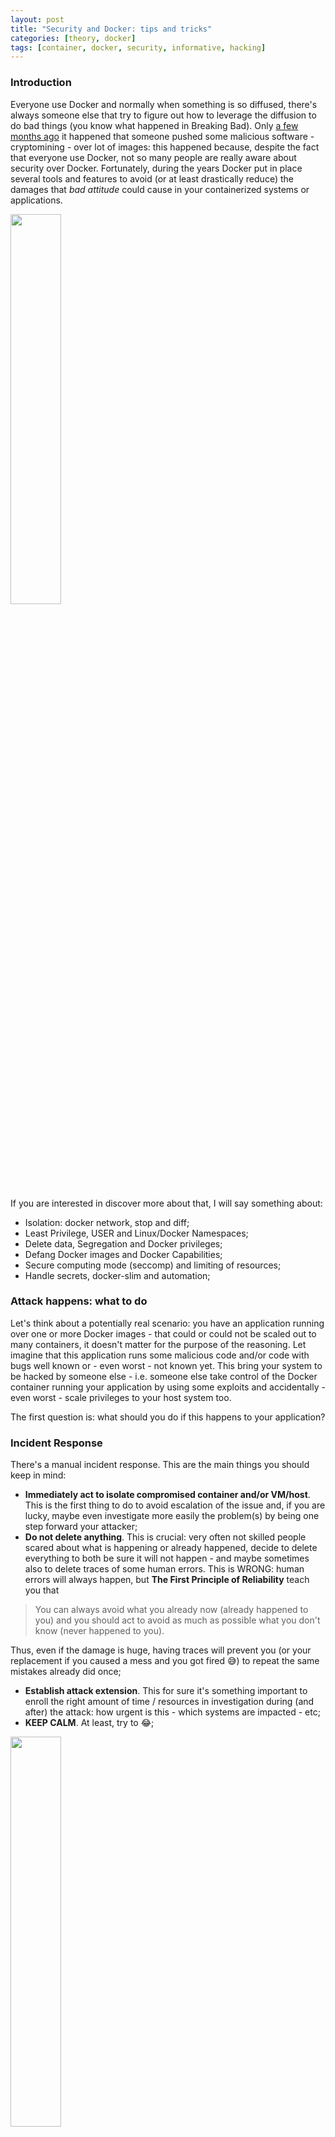 ```yaml
---
layout: post
title: "Security and Docker: tips and tricks"
categories: [theory, docker]
tags: [container, docker, security, informative, hacking]
---
```


### Introduction
Everyone use Docker and normally when something is so diffused, there's always someone else that try to figure out how to leverage the diffusion to do bad things (you know what happened in Breaking Bad). Only [a few months ago](https://techcrunch.com/2018/06/15/tainted-crypto-mining-containers-pulled-from-docker-hub/) it happened that someone pushed some malicious software - cryptomining - over lot of images: this happened because, despite the fact that everyone use Docker, not so many people are really aware about security over Docker. Fortunately, during the years Docker put in place several tools and features to avoid (or at least drastically reduce) the damages that *bad attitude* could cause in your containerized systems or applications.

<div class="img_container"><img src="https://i.imgur.com/syc0Wkn.png"  style="width: 40%; marker-top: -10px;"/></div>

If you are interested in discover more about that, I will say something about:
- Isolation: docker network, stop and diff;
- Least Privilege, USER and Linux/Docker Namespaces;
- Delete data, Segregation and Docker privileges;
- Defang Docker images and Docker Capabilities;
- Secure computing mode (seccomp) and limiting of resources;
- Handle secrets, docker-slim and automation;

### Attack happens: what to do
Let's think about a potentially real scenario: you have an application running over one or more Docker images - that could or could not be scaled out to many containers, it doesn't matter for the purpose of the reasoning. Let imagine that this application runs some malicious code and/or code with bugs well known or - even worst - not known yet. This bring your system to be hacked by someone else - i.e. someone else take control of the Docker container running your application by using some exploits and accidentally - even worst - scale privileges to your host system too.

The first question is: what should you do if this happens to your application?

### Incident Response
There's a manual incident response. This are the main things you should keep in mind:

- **Immediately act to isolate compromised container and/or VM/host**. This is the first thing to do to avoid escalation of the issue and, if you are lucky, maybe even investigate more easily the problem(s) by being one step forward your attacker;
- **Do not delete anything**. This is crucial: very often not skilled people scared about what is happening or already happened, decide to delete everything to both be sure it will not happen - and maybe sometimes also to delete traces of some human errors. This is WRONG: human errors will always happen, but **The First Principle of Reliability** teach you that

> You can always avoid what you already now (already happened to you) and you should act to avoid as much as possible what you don't know (never happened to you).

Thus, even if the damage is huge, having traces will prevent you (or your replacement if you caused a mess and you got fired 😅) to repeat the same mistakes already did once;
- **Establish attack extension**. This for sure it's something important to enroll the right amount of time / resources in investigation during (and after) the attack: how urgent is this - which systems are impacted - etc;
- **KEEP CALM**. At least, try to 😂;

<div class="img_container"><img src="https://i.imgur.com/JkqnRZI.png"  style="width: 40%; marker-top: -10px;"/></div>

### Docker tools
As we said, during the years Docker put in place different tools and features to deal with security of your containers: this start from the engineering of the images and include also the run time.

#### Isolation
The Docker commands to work with isolation are at least two:

- `docker network`;
- `docker stop`;
- `docker diff`;

Sorry, three.

##### Docker network
One of the reasons Docker containers and services are so powerful is that you can connect them together, or connect them to non-Docker workloads. Docker's networking subsystem is pluggable, using drivers. Several drivers exist by default, and provide core networking functionality.

The Docker network command, as stated by the documentation, *let you manage networks*. What does it means? It means that if you have to isolate something from something else, the network layer is a good starting point to apply a potentially already sufficient cutoff. Let's see the commands in details

| Command | What it does |
|---|---|
| `docker network connect` | connect a container to a network; |
| `docker network create` | create a network; |
| `docker network disconnect` | disconnect a container from a network; |
| `docker network inspect` | display detailed information on one or more networks; |
| `docker network ls` | list networks; |
| `docker network prune` | remove all unused networks; |
| `docker network rm` | remove one or more networks; |

Of course, the most useful programs if you are still admin of your system - and you should, otherwise just RUN FOREST, RUN!!! - is detach the network interface of the container(s): which one? Well, this is something more related to the way you monitor your application but usually you should be able to identify where is the cause if you're owner (or you know the owner) of the application. What I mean? For instance, if you're homepage get hacked, you should be able to know at least which part of the application serve the homepage and start from there, etc.

##### Docker stop
The well known Docker stop terminate your container: if your container is orchestrated by some other tools (ecs, k8s, etc), it could not be enough and you should most probably act over deployment, services, or any other abstraction layer that *manage* your container for you.

The point is: a stopped container is something you can work on to understand what happened (for instance by looking at the logs with `docker log` command) and in general is a good idea to avoid escalation of the problem.

<div class="img_container"><img src="https://i.imgur.com/wNTuPmp.png" style="width: 100%; marker-top: -10px;"/></div>

##### Docker diff
Despite the Docker diff is a really powerful command, it doesn't seem to be always well known: what it does and why it's important?

To quote [the official doc](https://docs.docker.com/engine/reference/commandline/diff/), the Docker diff inspect changes to files or directories on a container's filesystem.

So this command will show any differences in the filesystem inside the container, compared to the image it was built from. In our top example, we could see if any new files have been created/modified related to our hacked service. If a hacker had installed any tools or scripts, we would see those too.

### Least Privilege
In information security, computer science, and other fields, the principle of least privilege requires that in a particular abstraction layer of a computing environment, every module - such as a process, a user, or a program, depending on the subject - must be able to access only the information and resources that are necessary for its legitimate purpose.[^wiki] In containers world, this translate directly in:

> A (process/container) should only have access to the data and resources essential to perform its function.

Take a moment to reflect over this: this is **crucial** to understand, because the violation of this principle it's most probably the main cause of exploits available in most of the Docker images available online.

Ok, know that we saw how to isolate and/or stop a container, let's see how to mitigate an attack by following some - almost always - simple smart rules.

### Attack mitigation
The main goal of security is to make attacks difficult - ideally, impossible - to be perpetrated by anyone else who don't have privileged access to your system. How can you do this with Docker?

- **Set a USER**: this come from unix operating system so it's really nothing more than the concept of multiuser / least privilege concepts ported to Docker world;
- **Run a read-only filesystem**: this could seem trivial, but we will see how much troubles could cause to the majority of the attackers, i.e. the more inexperienced ones;

#### Why setting a USER
By default, users are not namespaced in Docker. What does it means namespaced and why is this important to know? Well, because namespaces are a fundamental aspect of **containers on Linux** (yes, Docker didn't invent anything, I already wrote [about this](https://madeddu.xyz/posts/jails) once). Thus, let's do a recall of this concept first.

##### Linux namespaces
Namespaces are a feature of the Linux kernel[^namespaces] that partitions kernel resources such that one set of processes sees one set of resources while another set of processes sees a different set of resources. The feature works by having the same namespace for these resources in the various sets of processes, but those names referring to distinct resources. Examples of resource names that can exist in multiple spaces, so that the named resources are partitioned, are process IDs, hostnames, user IDs, file names, and some names associated with network access, and interprocess communication.

Thus, back to USER and Docker, this is what you should now:

| Fact | Reaction |
|---|---|
| <span style="color:#A04279; font-size: bold;">UIDs are the same on the host and in the container</span> | BOOOOOOOM; |
| <span style="color:#A04279; font-size: bold;">Root in the container is root on the host</span> | BOOOOOOOM^2; |
| Consider the possibility of container breakout | yes, containers are not *jails* (ready: fight); |

From this three fundamental information (practise examples in a while) you should learn that attackers should be constrained with the container, because you wouldn't run apps in VMs as root: and thus, you should not do it in a container even.

#### Docker Namespaces
Since Docker since 1.10, the namespaces where introduced to automatically maps users in container to high-numbered user on host. You can configure the mapping set on the daemon - and not per container - due to some complications with ownership of shared layers. Unfortunately, there are some problems yet with volume permissions and volume plugings, you can't use --pid=host or --net=host (to share the network interface) and some privileged operations are not allowed (like the mknod to create files for peripheral).

Ok so... how to prevent privilege escalation?

#### Prevent privilege escalation
The following statement should be like a mantra:

> The best way to prevent privilege-escalation attacks from within a container is to configure your container's applications to run as unprivileged users.

For containers whose processes must run as the root user within the container, you can re-map this user to a less-privileged user on the Docker host. The mapped user is assigned a range of UIDs which function within the namespace as normal UIDs from 0 to 65536, but have no privileges on the host machine itself. Thus...

##### How to setup USER in a Docker
Creating a USER in a Docker container is as simple as start by creating the user in the Dockerfile:

{% highlight sh %}
RUN groupadd -r myuser && useradd -r -g myuser myuser
{% endhighlight %}

Then, you can simply do anything that needs root privileges like installing packages and so on:

{% highlight sh %}
RUN apt-get update && apt-get install -y curl && rm -rf /var/lib/apt/lists/*
{% endhighlight %}

Then change to the user:

{% highlight sh %}
USER myuser
{% endhighlight %}

It could happen that sometimes you need root privileges in start-up script, for example when you have to change ownership of files. In this case you can't use USER statement, and you should done it in the start-up script.

##### Running a read-only Filesystem
It's really simple to run a read-only filesystem: there's a flag available to enable this feature and it's called `--read-only`. Just try it out by launching the following command:

{% highlight sh %}
docker run --read-only debian sh -c 'echo "whatever" > /file'
{% endhighlight %}

And this can be combined also with the volume directive:

{% highlight sh %}
docker run --read-only -v "$PWD":/tmp debian sh -c 'echo "whatever" > /tmp/file'
{% endhighlight %}

One option I found useful when you have to deal with filesystem issues - but also for security reason could be the use of temporary in memory - not persistent - volume

{% highlight sh %}
docker run --read-only --tmpfs /tmp:size=65536k debian sh -c 'echo "whatever" > /tmp/file'
{% endhighlight %}

that are deleted when the container die. More on them [here](https://docs.docker.com/storage/tmpfs/).

##### Deleting sensible data
Be careful about deleting data in Dockerfiles because remember that every step is a layer - a tarball shared, preserved and most important available for manipulation - does things like the following don't work:

{% highlight sh %}
FROM debian
RUN apt-get update && apt-get install -y curl
RUN curl http://myfile.com/secret.tgz -o /secret.tgz
RUN tar xzf /secret.tgz && <do-stuff>
RUN rm /secret.tgz
{% endhighlight %}

because your secret will be stored until the last layer and thus available. This is something simple to avoid because it only requires you to remember that every layer is defined by a statement. Thus something like this

{% highlight sh %}
FROM debian
RUN apt-get update && apt-get install -y curl
RUN curl http://myfile.com/secret.tgz -o /secret.tgz && tar xzf /secret.tgz && <do-stuff> && rm /secret.tgz
{% endhighlight %}

it's almost ok from - even if maybe not so best-practises compliant (see at the end). Of course, avoid copy and deleting ssh private keys in separated steps. Those kind of things should be - in the worst case - injected as environment variables from outside but even in this case they would be available in the env thus... if you have to use secret, just port them outside of your logic and trust your container somewhere else (more about this later).

##### Segregation
To reduce privilege and containing attacks, you can even segregate containers by *context*. What does this means? Well, containers run on hosts, either virtual on bare-metal machines, and hosts provide an extra layer of isolation.
This can be used to segregate containers by security context, and placing low-risk containers on one set of hosts and high-risk ones on another set, in such a way that - in case of escalation - at list critical part will be *physically* separated.

##### Docker privileges
The point is that unfortunately anyone who can start Docker containers effectively has root access to your system if can mount and read/change any file: this is super easy to verify. Open a shell and try to run the following:

{% highlight sh %}
/etc/passwd
{% endhighlight %}

Now try to run:

{% highlight sh %}
docker run -v /etc/passwd:/passes debian cat /passes
{% endhighlight %}

So how to avoid this? Let's figure out what actually you can do from inside a container.

#### Backdoors
There are two special permissions that can be set on executable files: set User ID (`setuid`) and set Group ID (`sgid`). These permissions allow the file being executed to be executed with the privileges of the owner or the group. For example, if a file was owned by the root user and has the `setuid` bit set, no matter who executed the file it would always run with root user privileges. If you have access to docker you could even start a container, create a suid binary and docker cp (docker copy, see [here](https://docs.docker.com/engine/reference/commandline/cp/)) the binary out of the container. Chances are that your application does not need any elevated privileges, and thus `setuid` or `setgid` binaries.

I found [a nice article](http://redhatgov.io/workshops/security_containers/exercise1.3/) from Redhat about how to *defang your binaries*: I ported the key points in the following two paragraphs.

##### Find a list of binaries
To get a list of binaries with special permissions in a container image, the following command can be used:

{% highlight sh %}
sudo docker run debian:jessie find / -perm +6000 -type f -exec ls -ld {} \; 2> /dev/null
{% endhighlight %}

over your image. At least now you now what could be dangerous. So, how to remove this privileges?

##### Defang your Docker images

You can then defang the binaries with the `chmod a-s` command to remove the suid bit. For example, you can defang your debian image by running:

{% highlight sh %}
FROM debian:jessie
RUN find / -xdev -perm +6000 -type f -exec chmod a-s {} \; || true
{% endhighlight %}

Why `|| true`? The `|| true` allows you to ignore any errors from find. The `setuid` and `setgid` binaries run with the privileges of the owner rather than the user. These are normally used to allow users to temporarily run with escalated privileges required to execute a given task, such as setting a password.

It's more likely that your Dockerfile will rely on a `setuid/setgid` binary than your application. Therefore, you can always perform this step near the end, after any such calls and before changing the user (removing setuid binaries is pointless if the application runs with root privileges).

#### Limit the capabilites
The linux kernel defines various capabilities (CAP_AUDIT_CONTROL CAP_CHOWN CAP_FSETID CAP_LEASE CAP_MKNOD, etc). Directly from the [man](http://man7.org/linux/man-pages/man7/capabilities.7.html), for the purpose of performing permission checks, traditional UNIX implementations distinguish two categories of processes: privileged processes (whose effective user ID is 0, referred to as superuser or root), and unprivileged processes (whose effective UID is nonzero). Privileged processes bypass all kernel permission checks, while unprivileged processes are subject to full permission checking based on the process's credentials (usually: effective UID, effective GID, and supplementary group list).

Starting with kernel 2.2, Linux divides the privileges traditionally associated with superuser into distinct units, known as capabilities, which can be independently enabled and disabled. Capabilities are a per-thread attribute.

Docker containers get a bunch of these capabilities by default, but some of them are not present: try run this command from a shell.

{% highlight sh %}
docker run --rm debian date -s "25 SET 1991 10:00:00"
{% endhighlight %}

The flag `--privileged` let you run with almost all of them. The flag `--cap-add` and `--cap-drop` can respectively add and remove them. Thus if run something like

{% highlight sh %}
docker run --rm --cap-drop CHOWN debian chown 777 /tmp
{% endhighlight %}

<span style="color:#A04279; font-size: bold;">we are preventing from changing ownership using the `chmod` command and we will obtain an error!!</span>

<div class="img_container"><img src="https://i.imgur.com/prlZbUn.jpg" style="width: 100%; marker-top: -10px;"/></div>

#### Secure computing mode
Secure computing mode (`seccomp`) is a [Linux kernel feature](https://en.wikipedia.org/wiki/Seccomp). What it does? Shortly, seccomp allows a process to make a one-way transition into a secure state where it cannot make any system calls except exit(), sigreturn(), read() and write() to already-open file descriptors.

This feature is available only if Docker has been built with `seccomp` and the kernel is configured with CONFIG_SECCOMP enabled. To check if your kernel supports `seccomp`:

{% highlight sh %}
grep CONFIG_SECCOMP= /boot/config-$(uname -r)
CONFIG_SECCOMP=y
{% endhighlight %}

The nice thing is that you can use it to restrict the actions available within the container. The `seccomp()` system call operates on the `seccomp` state of the calling process. You can use this feature to restrict your application's access by running with this `--security-opt seccomp=myprofile.json`:

{% highlight sh %}
docker run --rm -it --security-opt seccomp=myapiprofile.json golang
{% endhighlight %}

There's default seccomp profile (it can be found [here](https://github.com/moby/moby/blob/master/profiles/seccomp/default.json)) that provides a sane default for running containers with seccomp and disables around 44 system calls out of 300+ (as stated in the Docker doc).

Now the point is: what do you need inside your Docker? Who knows. Good luck

But hey! There's a tool for everything: [docker-slim](https://github.com/docker-slim/docker-slim) can help you build your secomp profile.

##### Docker-slim
If you only want to auto-generate a Seccomp profile (along with other interesting image metadata) use the profile command.

{% highlight sh %}
docker-slim build --http-probe your-name/your-app
docker run --security-opt seccomp:<docker-slim directory>/.images/<YOUR_APP_IMAGE_ID>/artifacts/your-name-your-app-seccomp.json <your other run params> your-name/your-app
{% endhighlight %}

Feel free to copy the generated profile. You can use the generated Seccomp profile with your original image or with the minified image. But docker-slim do so much more like minifying your images: if you want to auto-generate a Seccomp profile AND minify your image use the build command (more in the official repo)

#### Limiting resources
Another important thing that can be done to avoid attacks (specialy DoS attacks or similar) is limiting resources. This is something that can be done by docker natively - even outside of orchestration environment and can be useful when you have high and low priority containers.

##### Limit CPUs
How can you *keep under control* - and thus act differently if you notice something weird - CPUs across containers? Well, containers get a default relative weighting of 1024. Share this value is as simple as run:

{% highlight sh %}
docker run -d -c 512 --name a myimage
{% endhighlight %}

You can have another image running at default 1024, and this will imply 66% for it and 33% a. With other two flags you can control even how many CPU and time period dimension available for use for each container:

{% highlight sh %}
docker run -it --cpu-period=50000 --cpu-quota=25000
{% endhighlight %}

or even the more recent `--cpus 1.0` to specify the amount of cpus you want to use directly. Nice, but working over the memory could be more useful.

##### Limit memories
By default, a container can use as much memory and swap as it likes. This could potentially let the attacker or some other bugs to cause memory problems and thus stop your application working properly. If you accept to encounter some performance overhead problems, you can control both memory and swap by doing using flags like:

{% highlight sh %}
docker run -it -m 256M --memory-swap 512M
{% endhighlight %}

and avoid bad things like - just to say - [fork bombs attacks](https://en.wikipedia.org/wiki/Fork_bomb).

##### About secrets
There's no a safe place to store secret. You should avoid copy them inside, thus the first things is to load them inside the magical safe place called ENVIRONMENT or ENV - as stated in the [12factor-app](https://12factor.net/config). Everyone did almost ones something like:

{% highlight sh %}
docker run -e API_TOKEN=MY_SECRET_KEY myimage
{% endhighlight %}

At least, I do this every day. It's super simple and easy to use, but if you do:

{% highlight sh %}
docker inspect & ps
{% endhighlight %}

The major problem is that it makes the secret too visible from the linked containers and also as output of `env` command - then of course you cat your credentials files every day thus everything is in there in the history XD.

Now the point is: if not inside the ENV, where the f\*\*k do I have to place my secrets?!?! Maybe mounting a read-only file could seem an option:

{% highlight sh %}
docker run -v /nested_dir_in_host/key_file:/key_file:ro myimage
{% endhighlight %}

but who likes files?! And this nested_dir_in_host/key_file is really secure? The solution is using a Vault (never did it) or even better port your authentication out - and define roles and authorization outside. The process should be something like *I trust my immutable object* and I provide to him *temporary credentials* it can use to do things. This is to decouple your image (your vulnerable part) from your system (locked part).

### If it's not enough...
Unfortunately, even by apply everything you haven't solved the initial problem: because in the end you cannot lock everything. The general guidance is to - first of all - avoid vulnerable software: in fact, if you have a bug in your application the only real solution is to replace the library because running old and known-vulnerable code will get you hacked. Then prefer minimal images (like alpine ones are often the most checked and not vulnerable, but of course it depends on the images you are using). And finally, since it's almost an impossible task keeping the images you build up-to-date with CVEs and actually is even harder to know what libraries are in use, you can leverage an image scanner that automatically scan images for known vulnerabilities.

Thank you everybody for reading!

[^wiki]: Directly from [Wikipedia](https://en.wikipedia.org/wiki/Principle_of_least_privilege).
[^namespaces]: For more information about this topic, see [Linux namespaces](https://en.wikipedia.org/wiki/Linux_namespaces).
